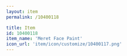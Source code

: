 ```yaml
---
layout: item
permalink: /10400118

title: Item
id: 10400118
item_name: 'Meret Face Paint'
icon_url: 'item/icon/customize/10400117.png'
---
```

